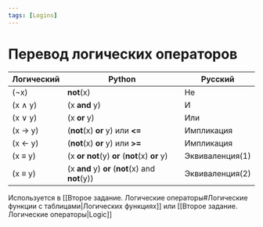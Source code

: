 ```yaml
---
tags: [Logins]
---
```

# Перевод логических операторов
__Логический__ |  __Python__ | __Русский__ 
------------ | ------------  | ------------ 
(¬x) | **not**(x) | Не
(x ∧ y) | (x **and** y) | И
(x ∨ y) | (x **or** y)| Или
(x $\rightarrow$ y) | (**not**(x) **or** y) или **<=** | Импликация 
(x $\leftarrow$ y) | (**not**(x) **or** y) или **>=** | Импликация 
(x ≡ y) | (x **or** **not**(y) **or** (**not**(x) **or** y) | Эквиваленция(1)
(x ≡ y) | (x **and** y) **or** (**not**(x) and **not**(y)) | Эквиваленция(2)

Используется в [[Второе задание. Логические операторы#Логические функции с таблицами|Логических функциях]] или [[Второе задание. Логические операторы|Logic]]